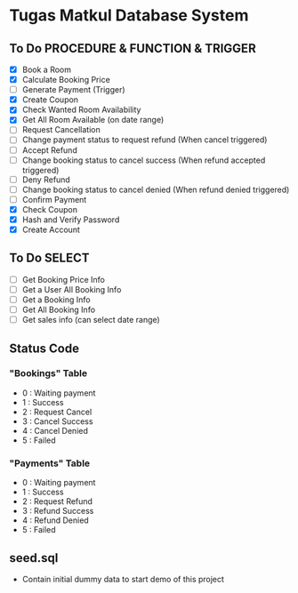 # Tugas Matkul Database System

## To Do PROCEDURE & FUNCTION & TRIGGER
- [x] Book a Room
- [x] Calculate Booking Price
- [ ] Generate Payment (Trigger)
- [x] Create Coupon
- [x] Check Wanted Room Availability
- [x] Get All Room Available (on date range)
- [ ] Request Cancellation
- [ ] Change payment status to request refund (When cancel triggered)
- [ ] Accept Refund 
- [ ] Change booking status to cancel success (When refund accepted triggered)
- [ ] Deny Refund 
- [ ] Change booking status to cancel denied (When refund denied triggered)
- [ ] Confirm Payment
- [x] Check Coupon
- [x] Hash and Verify Password
- [x] Create Account

## To Do SELECT
- [ ] Get Booking Price Info
- [ ] Get a User All Booking Info
- [ ] Get a Booking Info
- [ ] Get All Booking Info
- [ ] Get sales info (can select date range)

## Status Code
### "Bookings" Table
- 0 : Waiting payment
- 1 : Success
- 2 : Request Cancel
- 3 : Cancel Success
- 4 : Cancel Denied
- 5 : Failed

### "Payments" Table
- 0 : Waiting payment
- 1 : Success
- 2 : Request Refund
- 3 : Refund Success
- 4 : Refund Denied
- 5 : Failed

## seed.sql
- Contain initial dummy data to start demo of this project